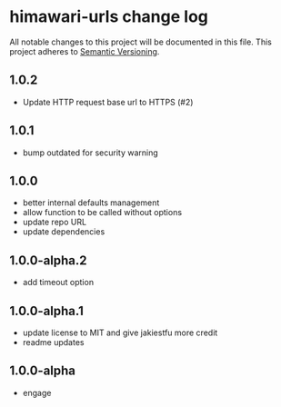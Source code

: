 # himawari-urls change log

All notable changes to this project will be documented in this file.
This project adheres to [Semantic Versioning](http://semver.org/).

## 1.0.2
* Update HTTP request base url to HTTPS (#2)

## 1.0.1
* bump outdated for security warning

## 1.0.0
* better internal defaults management
* allow function to be called without options
* update repo URL
* update dependencies

## 1.0.0-alpha.2
* add timeout option

## 1.0.0-alpha.1
* update license to MIT and give jakiestfu more credit
* readme updates

## 1.0.0-alpha
* engage

